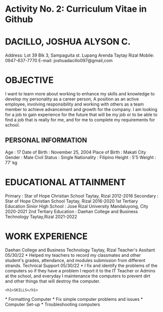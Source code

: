 <html>
<body>

<h1>Activity No. 2: Curriculum Vitae in Github</h1>
    <h1>DACILLO, JOSHUA ALYSON C.</h1>                                                                                       
<p> Address: Lot 39 Blk 3, Sampaguita st. Lupang
    Arenda Taytay Rizal
    Mobile: 0947-637-7770
    E-mail: joshuadacillo097@gmail,com</p>
    <h1>OBJECTIVE</h1>
<p> I want to learn more about working to enhance my skills and knowledge to develop my personality as a career person, 
    A position as an active employee, involving responsibility and working with others as a team member to achieve advancement and growth for the company.
    I am looking for a job to gain experience for the future that will be my job or to be able to find a job that is really for me, 
    and for me to complete my requirements for school.</p>
    <h2>PERSONAL INFORMATION</h2>
<p> Age			    :  17
    Date of Birth   :  November 25, 2004
    Place of Birth  :  Makati City
    Gender		    :  Male
    Civil Status    :  Single
    Nationality		:  Filipino
    Height			:  5'5
    Weight		    :  77’ kg        </p>
    <h1>EDUCATIONAL ATTAINMENT</h1>
<p> Primary : Star of Hope Christian School Taytay, Rizal                                                                       2012-2016
    Secondary : Star of Hope Christian School Taytay, Rizal                                                                     2016-2020
    1st Tertiary Education Sinior High School : Jose Rizal University Mandaluyong, City                                         2020-2021
    2nd Tertiary Education  : Daehan College and Business Technology Taytay,Rizal                                               2021-2022 </p>
    <h1>WORK EXPERIENCE</h1>
<p> Daehan College and Business Technology Taytay, Rizal
Teacher's Assitant 05/30/22
* Helped my teachers to record my classmates and other student's grades, attendance, and modules submission from different strands.
Technical Support 05/30/22
* I fix and identify the problems of the computers so if they have a problem I report it to the IT Teacher or Admins at the school, and everyday I maintenance the computers to prevent dirt and other things that will destroy the computer.</p>

    <h1>SKILLS</h1>
<p> *	Formatting Computer
    *	Fix simple computer problems and issues
    *	Computer Set-up
    *   Troubleshooting computers </p>
</html>
</body>
